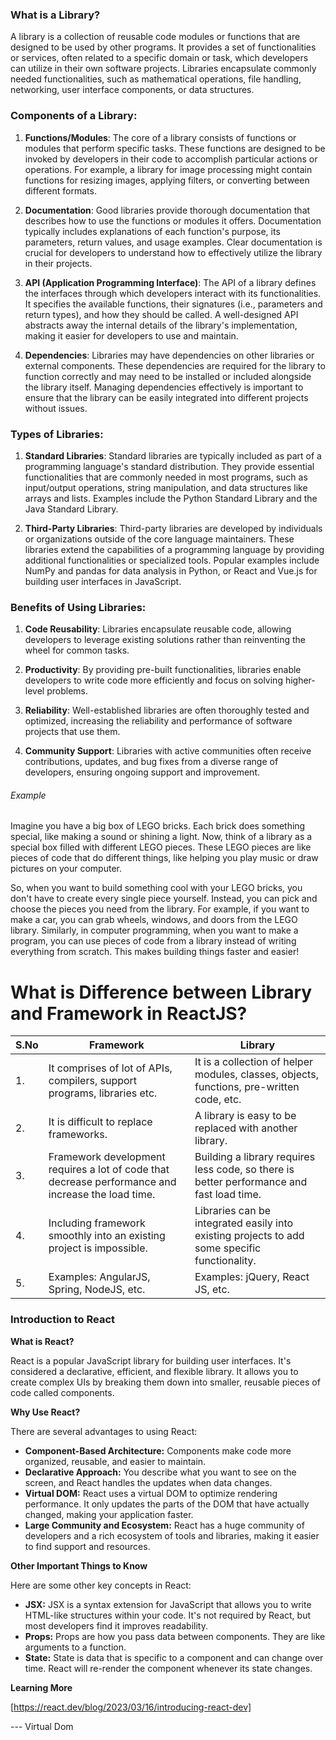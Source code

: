 ### What is a Library?

A library is a collection of reusable code modules or functions that are designed to be used by other programs. It provides a set of functionalities or services, often related to a specific domain or task, which developers can utilize in their own software projects. Libraries encapsulate commonly needed functionalities, such as mathematical operations, file handling, networking, user interface components, or data structures.

### Components of a Library:

1. **Functions/Modules**: The core of a library consists of functions or modules that perform specific tasks. These functions are designed to be invoked by developers in their code to accomplish particular actions or operations. For example, a library for image processing might contain functions for resizing images, applying filters, or converting between different formats.

2. **Documentation**: Good libraries provide thorough documentation that describes how to use the functions or modules it offers. Documentation typically includes explanations of each function's purpose, its parameters, return values, and usage examples. Clear documentation is crucial for developers to understand how to effectively utilize the library in their projects.

3. **API (Application Programming Interface)**: The API of a library defines the interfaces through which developers interact with its functionalities. It specifies the available functions, their signatures (i.e., parameters and return types), and how they should be called. A well-designed API abstracts away the internal details of the library's implementation, making it easier for developers to use and maintain.

4. **Dependencies**: Libraries may have dependencies on other libraries or external components. These dependencies are required for the library to function correctly and may need to be installed or included alongside the library itself. Managing dependencies effectively is important to ensure that the library can be easily integrated into different projects without issues.

### Types of Libraries:

1. **Standard Libraries**: Standard libraries are typically included as part of a programming language's standard distribution. They provide essential functionalities that are commonly needed in most programs, such as input/output operations, string manipulation, and data structures like arrays and lists. Examples include the Python Standard Library and the Java Standard Library.

2. **Third-Party Libraries**: Third-party libraries are developed by individuals or organizations outside of the core language maintainers. These libraries extend the capabilities of a programming language by providing additional functionalities or specialized tools. Popular examples include NumPy and pandas for data analysis in Python, or React and Vue.js for building user interfaces in JavaScript.

### Benefits of Using Libraries:

1. **Code Reusability**: Libraries encapsulate reusable code, allowing developers to leverage existing solutions rather than reinventing the wheel for common tasks.

2. **Productivity**: By providing pre-built functionalities, libraries enable developers to write code more efficiently and focus on solving higher-level problems.

3. **Reliability**: Well-established libraries are often thoroughly tested and optimized, increasing the reliability and performance of software projects that use them.

4. **Community Support**: Libraries with active communities often receive contributions, updates, and bug fixes from a diverse range of developers, ensuring ongoing support and improvement.


###### Example #########
Imagine you have a big box of LEGO bricks. Each brick does something special, like making a sound or shining a light. Now, think of a library as a special box filled with different LEGO pieces. These LEGO pieces are like pieces of code that do different things, like helping you play music or draw pictures on your computer.

So, when you want to build something cool with your LEGO bricks, you don't have to create every single piece yourself. Instead, you can pick and choose the pieces you need from the library. For example, if you want to make a car, you can grab wheels, windows, and doors from the LEGO library. Similarly, in computer programming, when you want to make a program, you can use pieces of code from a library instead of writing everything from scratch. This makes building things faster and easier!

# What is Difference between Library and Framework in ReactJS?

| S.No | Framework                                      | Library                                             |
|------|------------------------------------------------|-----------------------------------------------------|
| 1.   | It comprises of lot of APIs, compilers, support programs, libraries etc. | It is a collection of helper modules, classes, objects, functions, pre-written code, etc. |
| 2.   | It is difficult to replace frameworks.        | A library is easy to be replaced with another library. |
| 3.   | Framework development requires a lot of code that decrease performance and increase the load time. | Building a library requires less code, so there is better performance and fast load time. |
| 4.   | Including framework smoothly into an existing project is impossible. | Libraries can be integrated easily into existing projects to add some specific functionality. |
| 5.   | Examples: AngularJS, Spring, NodeJS, etc.     | Examples: jQuery, React JS, etc.                    |




### Introduction to React

**What is React?**

React is a popular JavaScript library for building user interfaces. It's considered a  declarative, efficient, and flexible library. It allows you to create complex UIs by breaking them down into smaller, reusable pieces of code called components. 

**Why Use React?** 

There are several advantages to using React:

- **Component-Based Architecture:**  Components make code more organized, reusable, and easier to maintain.
- **Declarative Approach:**  You describe what you want to see on the screen, and React handles the updates when data changes. 
- **Virtual DOM:** React uses a virtual DOM to optimize rendering performance. It only updates the parts of the DOM that have actually changed, making your application faster.
- **Large Community and Ecosystem:** React has a huge community of developers and a rich ecosystem of tools and libraries, making it easier to find support and resources.

**Other Important Things to Know**

Here are some other key concepts in React:

- **JSX:**  JSX is a syntax extension for JavaScript that allows you to write HTML-like structures within your code. It's not required by React, but most developers find it improves readability.
- **Props:**  Props are how you pass data between components. They are like arguments to a function.
- **State:**  State is data that is specific to a component and can change over time. React will re-render the component whenever its state changes.

**Learning More**

[https://react.dev/blog/2023/03/16/introducing-react-dev]



--- Virtual Dom